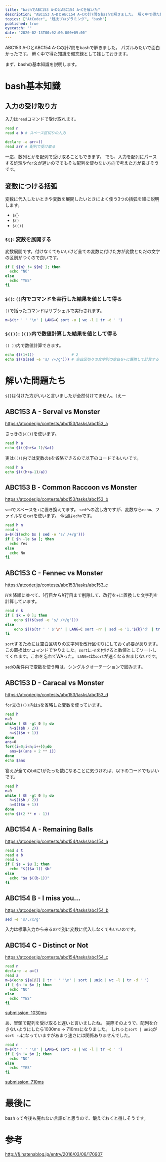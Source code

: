 ```yaml
---
title: "bashでABC153 A~DとABC154 A~Cを解いた"
description: "ABC153 A~DとABC154 A~Cの計7問をbashで解きました。 解く中で得た知識を備忘録として残しておきます。"
topics: ["AtCoder", "競技プログラミング", "bash"]
published: true
eyecatch: ""
date: "2020-02-13T00:02:00.000+09:00"
---
```


ABC153 A-DとABC154 A-Cの計7問をbashで解きました。
パズルみたいで面白かったです。
解く中で得た知識を備忘録として残しておきます。

まず、bashの基本知識を説明します。

# bash基本知識

## 入力の受け取り方

入力は`read`コマンドで受け取れます。

```bash
read n   
read a b # スペース区切りの入力

declare -a arr=()
read arr # 配列で受け取る
```

一応、数列とかを配列で受け取ることもできます。
でも、入力を配列にパースする処理や`for`文が遅いのでそもそも配列を使わない方向で考えた方が良さそうです。

## 変数につける括弧
変数に代入したいときや変数を展開したいときによく使う3つの括弧を雑に説明します。

- `${}`
- `$()`
- `$(())`

### `${}`: 変数を展開する

変数展開です。付けなくてもいいけど全ての変数に付けた方が変数とただの文字の区別がつくので良いです。

```bash
if [ ${n} != ${m} ]; then
  echo "NO"
else
  echo "YES"
fi
```

### `$()`: `()`内でコマンドを実行した結果を値として得る

`()`で括ったコマンドはサブシェルで実行されます。

```bash
m=$(tr ' ' '\n' | LANG=C sort -u | wc -l | tr -d ' ')
```

### `$(())`: `(())`内で数値計算した結果を値として得る

`(( ))`内で数値計算できます。

```bash
echo $((1+1))                 # 2
echo $(($(sed -e 's/ /+/g'))) # 空白区切りの文字列の空白を+に置換して計算する
```

# 解いた問題たち

`${}`は付けた方がいいと言いましたが全然付けてません。（えー

## ABC153 A - Serval vs Monster
https://atcoder.jp/contests/abc153/tasks/abc153_a

さっきの`$(())`を使います。

```bash
read h a
echo $((($h+$a-1)/$a))
```

実は`(())`内では変数の`$`を省略できるので以下のコードでもいいです。

```bash
read h a
echo $(((h+a-1)/a))
```

## ABC153 B - Common Raccoon vs Monster

https://atcoder.jp/contests/abc153/tasks/abc153_b

`sed`でスペースを+に置き換えてます。
`sed`への渡し方ですが、変数なら`echo`、ファイルなら`cat`を使います。
今回は`echo`です。

```bash
read h n
read s
a=$(($(echo $s | sed -e 's/ /+/g')))
if [ $h -le $a ]; then
  echo Yes
else
  echo No
fi
```

## ABC153 C - Fennec vs Monster

https://atcoder.jp/contests/abc153/tasks/abc153_c

$H$を降順に並べて、$1$行目から$K$行目まで削除して、改行を+に置換した文字列を計算しています。

```bash
read n k
if [ $k = 0 ]; then
    echo $(($(sed -e 's/ /+/g')))
else
    echo $(($(tr ' ' $'\n' | LANG=C sort -rn | sed -e '1,'${k}'d' | tr $'\n' '+')0))
fi
```

`sort`するためには空白区切りの文字列を改行区切りにしておく必要があります。この置換は`tr`コマンドでやりました。`sort`に`-n`を付けると数値としてソートしてくれます。これを忘れてWAった。
`LANG=C`は`sort`が速くなるおまじないです。

`sed`の条件内で変数を使う時は、シングルクオーテーションで囲みます。

## ABC153 D - Caracal vs Monster
https://atcoder.jp/contests/abc153/tasks/abc153_d

`for`文の`(())`内は`$`を省略した変数を使っています。

```bash
read h
n=0
while [ $h -gt 0 ]; do
  h=$(($h / 2))
  n=$(($n + 1))
done
ans=0
for((i=0;i<n;i++));do
  ans=$((ans + 2 ** i))
done
echo $ans
```

答えが全てのbitに1がたった数になることに気づければ、以下のコードでもいいです。

```bash
read h
n=0
while [ $h -gt 0 ]; do
  h=$(($h / 2))
  n=$(($n + 1))
done
echo $((2 ** n - 1))
```

## ABC154 A - Remaining Balls

https://atcoder.jp/contests/abc154/tasks/abc154_a

```bash
read s t
read a b
read u
if [ $s = $u ]; then
  echo "$(($a-1)) $b"
else
  echo "$a $((b-1))"
fi
```

## ABC154 B - I miss you...
https://atcoder.jp/contests/abc154/tasks/abc154_b

```bash
sed -e 's/./x/g'
```

入力は標準入力から来るので別に変数に代入しなくてもいいのです。

## ABC154 C - Distinct or Not

https://atcoder.jp/contests/abc154/tasks/abc154_c

```bash
read n
declare -a a=()
read a
m=$(echo ${a[@]} | tr ' ' '\n' | sort | uniq | wc -l | tr -d ' ')
if [ $n != $m ]; then
  echo "NO"
else
  echo "YES"
fi
```

[submission: 1030ms](https://atcoder.jp/contests/abc154/submissions/10062829)

あ、冒頭で配列を受け取ると遅いと言いましたね。
実際そのようで、配列を介さないようにしたら1030ms -> 710msになりました。
しれっと`sort | uniq`が`sort -u`になっていますがあまり速さには関係ありませんでした。

```bash
read n
m=$(tr ' ' '\n' | LANG=C sort -u | wc -l | tr -d ' ')
if [ $n != $m ]; then
  echo "NO"
else
  echo "YES"
fi
```

[submission: 710ms](https://atcoder.jp/contests/abc154/submissions/10062916)

# 最後に
bashって今後も廃れない言語だと思うので、鍛えておくと得しそうです。

# 参考

http://fj.hatenablog.jp/entry/2016/03/06/170907
